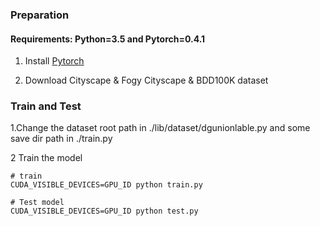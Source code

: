 
### Preparation

#### Requirements: Python=3.5 and Pytorch=0.4.1

1. Install [Pytorch](http://pytorch.org/)

2. Download Cityscape & Fogy Cityscape & BDD100K dataset
      
### Train and Test

1.Change the dataset root path in ./lib/dataset/dgunionlable.py and some save dir path in ./train.py

2 Train the model
 ```Shell
 # train
 CUDA_VISIBLE_DEVICES=GPU_ID python train.py
 
 # Test model
 CUDA_VISIBLE_DEVICES=GPU_ID python test.py
 ```
 
